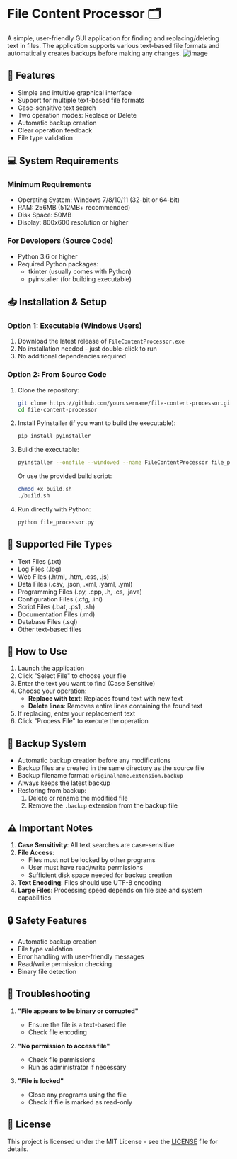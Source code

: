 # File Content Processor 🗂️

A simple, user-friendly GUI application for finding and replacing/deleting text in files. The application supports various text-based file formats and automatically creates backups before making any changes.
![image](https://github.com/user-attachments/assets/039760ff-63df-42ce-8795-26ca3476f14b)

## 🚀 Features

- Simple and intuitive graphical interface
- Support for multiple text-based file formats
- Case-sensitive text search
- Two operation modes: Replace or Delete
- Automatic backup creation
- Clear operation feedback
- File type validation

## 💻 System Requirements

### Minimum Requirements
- Operating System: Windows 7/8/10/11 (32-bit or 64-bit)
- RAM: 256MB (512MB+ recommended)
- Disk Space: 50MB
- Display: 800x600 resolution or higher

### For Developers (Source Code)
- Python 3.6 or higher
- Required Python packages:
  - tkinter (usually comes with Python)
  - pyinstaller (for building executable)

## 📥 Installation & Setup

### Option 1: Executable (Windows Users)
1. Download the latest release of `FileContentProcessor.exe`
2. No installation needed - just double-click to run
3. No additional dependencies required

### Option 2: From Source Code
1. Clone the repository:
   ```bash
   git clone https://github.com/yourusername/file-content-processor.git
   cd file-content-processor
   ```

2. Install PyInstaller (if you want to build the executable):
   ```bash
   pip install pyinstaller
   ```

3. Build the executable:
   ```bash
   pyinstaller --onefile --windowed --name FileContentProcessor file_processor.py
   ```
   Or use the provided build script:
   ```bash
   chmod +x build.sh
   ./build.sh
   ```

4. Run directly with Python:
   ```bash
   python file_processor.py
   ```

## 📝 Supported File Types

- Text Files (.txt)
- Log Files (.log)
- Web Files (.html, .htm, .css, .js)
- Data Files (.csv, .json, .xml, .yaml, .yml)
- Programming Files (.py, .cpp, .h, .cs, .java)
- Configuration Files (.cfg, .ini)
- Script Files (.bat, .ps1, .sh)
- Documentation Files (.md)
- Database Files (.sql)
- Other text-based files

## 🎯 How to Use

1. Launch the application
2. Click "Select File" to choose your file
3. Enter the text you want to find (Case Sensitive)
4. Choose your operation:
   - **Replace with text**: Replaces found text with new text
   - **Delete lines**: Removes entire lines containing the found text
5. If replacing, enter your replacement text
6. Click "Process File" to execute the operation

## 💾 Backup System

- Automatic backup creation before any modifications
- Backup files are created in the same directory as the source file
- Backup filename format: `originalname.extension.backup`
- Always keeps the latest backup
- Restoring from backup:
  1. Delete or rename the modified file
  2. Remove the `.backup` extension from the backup file

## ⚠️ Important Notes

1. **Case Sensitivity**: All text searches are case-sensitive
2. **File Access**:
   - Files must not be locked by other programs
   - User must have read/write permissions
   - Sufficient disk space needed for backup creation
3. **Text Encoding**: Files should use UTF-8 encoding
4. **Large Files**: Processing speed depends on file size and system capabilities

## 🔒 Safety Features

- Automatic backup creation
- File type validation
- Error handling with user-friendly messages
- Read/write permission checking
- Binary file detection

## 🐛 Troubleshooting

1. **"File appears to be binary or corrupted"**
   - Ensure the file is a text-based file
   - Check file encoding

2. **"No permission to access file"**
   - Check file permissions
   - Run as administrator if necessary

3. **"File is locked"**
   - Close any programs using the file
   - Check if file is marked as read-only

## 📄 License

This project is licensed under the MIT License - see the [LICENSE](LICENSE) file for details.

